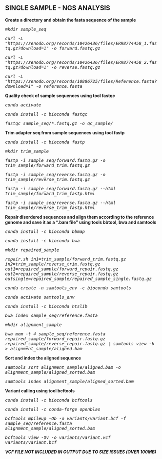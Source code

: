 <!--StartFragment-->
<h2>
  SINGLE SAMPLE - NGS ANALYSIS
</h2>

**Create a directory and obtain the fasta sequence of the sample**

<kbd> *mkdir sample\_seq* </kbd>

<kbd> *curl -L "https\://zenodo.org/records/10426436/files/ERR8774458\_1.fastq.gz?download=1" -o forward.fastq.gz* </kbd>

<kbd> *curl -L "https\://zenodo.org/records/10426436/files/ERR8774458\_2.fastq.gz?download=1" -o reverse.fastq.gz* </kbd>

<kbd> *curl -L "https\://zenodo.org/records/10886725/files/Reference.fasta?download=1" -o reference.fasta* </kbd>

**Quality check of sample sequences using tool fastqc**

<kbd> _conda activate_ </kbd>

<kbd> _conda install -c bioconda fastqc_ </kbd>

<kbd> _fastqc sample\_seq/\*.fastq.gz -o qc\_sample/_ </kbd>

**Trim adapter seq from sample sequences using tool fastp**

<kbd> _conda install -c bioconda fastp_ </kbd>

<kbd> _mkdir trim\_sample_ </kbd>

<kbd> _fastp -i sample\_seq/forward.fastq.gz -o trim\_sample/forward\_trim.fastq.gz_ </kbd>

<kbd> _fastp -i sample\_seq/reverse.fastq.gz -o trim\_sample/reverse\_trim.fastq.gz_ </kbd>

<kbd> _fastp -i sample\_seq/forward.fastq.gz --html trim\_sample/forward\_trim\_fastp.html_ </kbd>

<kbd> _fastp -i sample\_seq/reverse.fastq.gz --html trim\_sample/reverse\_trim\_fastp.html_ </kbd>

**Repair disordered sequences and align them according to the reference genome and save it as a “.bam file” using tools bbtool, bwa and samtools**

<kbd> _conda install -c bioconda bbmap_ </kbd>

<kbd> _conda install -c bioconda bwa_ </kbd>

<kbd> _mkdir repaired\_sample_ </kbd>

<kbd> _repair.sh in1=trim\_sample/forward\_trim.fastq.gz in2=trim\_sample/reverse\_trim.fastq.gz out1=repaired\_sample/forward\_repair.fastq.gz out2=repaired\_sample/reverse\_repair.fastq.gz outsingle=repaired\_sample/repaired\_sample\_single.fastq.gz_ </kbd>

<kbd> _conda create -n samtools\_env -c bioconda samtools_ </kbd>

<kbd> _conda activate samtools\_env_ </kbd>

<kbd> _conda install -c bioconda htslib_ </kbd>

<kbd> _bwa index sample\_seq/reference.fasta_ </kbd>

<kbd> _mkdir alignment\_sample_ </kbd>

<kbd> _bwa mem -t 4 sample\_seq/reference.fasta repaired\_sample/forward\_repair.fastq.gz repaired\_sample/reverse\_repair.fastq.gz | samtools view -b > alignment\_sample/aligned.bam_ </kbd>

**Sort and index the aligned sequence**

<kbd> _samtools sort alignment\_sample/aligned.bam -o alignment\_sample/aligned\_sorted.bam_ </kbd>

<kbd> _samtools index alignment\_sample/aligned\_sorted.bam_ </kbd>

**Variant calling using tool bcftools**

<kbd> _conda install -c bioconda bcftools_ </kbd>

<kbd> _conda install -c conda-forge openblas_ </kbd>

<kbd> _bcftools mpileup -Ob -o variants/variant.bcf -f sample\_seq/reference.fasta alignment\_sample/aligned\_sorted.bam_ </kbd>

<kbd> _bcftools view -Ov -o variants/variant.vcf variants/variant.bcf_ </kbd>

***VCF FILE NOT INCLUDED IN OUTPUT DUE TO SIZE ISSUES (OVER 100MB)***
<!--EndFragment-->
